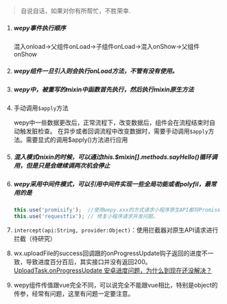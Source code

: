 > 自说自话，如果对你有所帮忙，不胜荣幸.

1. ##### wepy事件执行顺序

   混入onload→父组件onLoad→子组件onLoad→混入onShow→父组件onShow

2. ##### wepy组件一旦引入则会执行onLoad方法，不管有没有使用。

3. ##### wepy中，被重写的mixin中函数首先执行，然后执行mixin原生方法

4. 手动调用`$apply`方法

   ​		wepy中一些数据更改后，正常流程下，改变数据后，组件会在流程结束时自动触发脏检查。 在异步或者回调流程中改变数据时，需要手动调用`$apply`方法。需要显式的调用$apply()方法进行应用

5. ##### 混入模式mixin的时候，可以通过this.$mixin[].methods.sayHello()循环调用，但是只是会继续调两次机会停止

6. ##### wepy采用中间件模式，可以引用中间件实现一些全局功能或者polyfil，最常用的是

   ```js
   this.use('promisify');  //使用wepy.xxx的方式请求小程序原生API都将Promise化。
   this.use('requestfix'); // 修复小程序请求并发问题。
   ```

7. `intercept(api:String, provider:Object)`：使用拦截器对原生API请求进行拦截（待研究）

8. wx.uploadFile的success回调跟的onProgressUpdate钩子返回的进度不一致，导致进度百分百后，其实接口并没有返回200。[UploadTask.onProgressUpdate 安卓进度问题，为什么到现在还没解决？](https://developers.weixin.qq.com/community/develop/doc/0000482097c0b0ab502ad58e151000)

9. wepy组件传值跟vue完全不同，可以说完全不能跟vue相比，特别是object的传参，经常有问题，这里有问题一定要注意。

   





